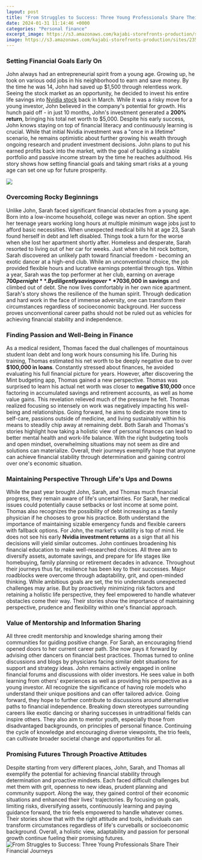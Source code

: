 ```yaml
---
layout: post
title: "From Struggles to Success: Three Young Professionals Share Their Financial Journeys"
date: 2024-01-31 11:14:46 +0000
categories: "Personal finance"
excerpt_image: https://s3.amazonaws.com/kajabi-storefronts-production/sites/23583/images/2r3LYaneTYyaMUUYPRzA_Screen_Shot_2019-01-30_at_7.23.54_PM.png
image: https://s3.amazonaws.com/kajabi-storefronts-production/sites/23583/images/2r3LYaneTYyaMUUYPRzA_Screen_Shot_2019-01-30_at_7.23.54_PM.png
---
```


### Setting Financial Goals Early On
John always had an entrepreneurial spirit from a young age. Growing up, he took on various odd jobs in his neighborhood to earn and save money. By the time he was 14, John had saved up $1,500 through relentless work. Seeing the stock market as an opportunity, he decided to invest his entire life savings into [Nvidia stock](https://fistore.mysenprints.com/collection/agostino) back in March. While it was a risky move for a young investor, John believed in the company's potential for growth. His hunch paid off - in just 10 months, John's investment generated a **200% return**, bringing his total net worth to $5,000. 
Despite his early success, John knows staying on top of financial literacy and continuously learning is crucial. While that initial Nvidia investment was a "once in a lifetime" scenario, he remains optimistic about further growing his wealth through ongoing research and prudent investment decisions. John plans to put his earned profits back into the market, with the goal of building a sizable portfolio and passive income stream by the time he reaches adulthood. His story shows how setting financial goals and taking smart risks at a young age can set one up for future prosperity.

![](https://scispeak.com/wp-content/uploads/2017/08/black-professionals.jpg)
### Overcoming Rocky Beginnings 
Unlike John, Sarah faced significant financial obstacles from a young age. Born into a low-income household, college was never an option. She spent her teenage years working long hours at multiple minimum wage jobs just to afford basic necessities. When unexpected medical bills hit at age 23, Sarah found herself in debt and left disabled. Things took a turn for the worse when she lost her apartment shortly after. Homeless and desperate, Sarah resorted to living out of her car for weeks. 
Just when she hit rock bottom, Sarah discovered an unlikely path toward financial freedom - becoming an exotic dancer at a high-end club. While an unconventional choice, the job provided flexible hours and lucrative earnings potential through tips. Within a year, Sarah was the top performer at her club, earning on average **$700 per night**. By diligently saving over **70% of her income**, Sarah amassed **$36,000 in savings** and climbed out of debt. She now lives comfortably in her own nice apartment. 
Sarah's story shows the resilience of the human spirit. Through dedication and hard work in the face of immense adversity, one can transform their circumstances regardless of socioeconomic background. Her success proves unconventional career paths should not be ruled out as vehicles for achieving financial stability and independence.
### Finding Passion and Well-Being in Finance 
As a medical resident, Thomas faced the dual challenges of mountainous student loan debt and long work hours consuming his life. During his training, Thomas estimated his net worth to be deeply negative due to over **$100,000 in loans**. Constantly stressed about finances, he avoided evaluating his full financial picture for years. However, after discovering the Mint budgeting app, Thomas gained a new perspective.
Thomas was surprised to learn his actual net worth was closer to **negative $10,000** once factoring in accumulated savings and retirement accounts, as well as home value gains. This revelation relieved much of the pressure he felt. Thomas realized focusing so intensely on work was negatively impacting his well-being and relationships. Going forward, he aims to dedicate more time to self-care, passions outside of medicine, and living sustainably within his means to steadily chip away at remaining debt.
Both Sarah and Thomas's stories highlight how taking a holistic view of personal finances can lead to better mental health and work-life balance. With the right budgeting tools and open mindset, overwhelming situations may not seem as dire and solutions can materialize. Overall, their journeys exemplify hope that anyone can achieve financial stability through determination and gaining control over one's economic situation.
### Maintaining Perspective Through Life's Ups and Downs
While the past year brought John, Sarah, and Thomas much financial progress, they remain aware of life's uncertainties. For Sarah, her medical issues could potentially cause setbacks or lost income at some point. Thomas also recognizes the possibility of debt increasing as a family physician if he chooses to grow his practice. Both understand the importance of maintaining sizable emergency funds and flexible careers with fallback options. 
For John, the market's volatility is top of mind. He does not see his early **Nvidia investment returns** as a sign that all his decisions will yield similar outcomes. John continues broadening his financial education to make well-researched choices. All three aim to diversify assets, automate savings, and prepare for life stages like homebuying, family planning or retirement decades in advance.
Throughout their journeys thus far, resilience has been key to their successes. Major roadblocks were overcome through adaptability, grit, and open-minded thinking. While ambitious goals are set, the trio understands unexpected challenges may arise. But by proactively minimizing risk factors and retaining a holistic life perspective, they feel empowered to handle whatever obstacles come their way. Their stories show the importance of maintaining perspective, prudence and flexibility within one's financial approach.
### Value of Mentorship and Information Sharing
All three credit mentorship and knowledge sharing among their communities for guiding positive change. For Sarah, an encouraging friend opened doors to her current career path. She now pays it forward by advising other dancers on financial best practices. Thomas turned to online discussions and blogs by physicians facing similar debt situations for support and strategy ideas. 
John remains actively engaged in online financial forums and discussions with older investors. He sees value in both learning from others' experiences as well as providing his perspective as a young investor. All recognize the significance of having role models who understand their unique positions and can offer tailored advice.
Going forward, they hope to further contribute to discussions around alternative paths to financial independence. Breaking down stereotypes surrounding careers like exotic dancing or sharing successes in untraditional fields can inspire others. They also aim to mentor youth, especially those from disadvantaged backgrounds, on principles of personal finance. Continuing the cycle of knowledge and encouraging diverse viewpoints, the trio feels, can cultivate broader societal change and opportunities for all.
### Promising Futures Through Proactive Attitudes
Despite starting from very different places, John, Sarah, and Thomas all exemplify the potential for achieving financial stability through determination and proactive mindsets. Each faced difficult challenges but met them with grit, openness to new ideas, prudent planning and community support. Along the way, they gained control of their economic situations and enhanced their lives' trajectories. 
By focusing on goals, limiting risks, diversifying assets, continuously learning and paying guidance forward, the trio feels empowered to handle whatever comes. Their stories show that with the right attitude and tools, individuals can transform circumstances regardless of life's curveballs or socioeconomic background. Overall, a holistic view, adaptability and passion for personal growth continue fueling their promising futures.
![From Struggles to Success: Three Young Professionals Share Their Financial Journeys](https://s3.amazonaws.com/kajabi-storefronts-production/sites/23583/images/2r3LYaneTYyaMUUYPRzA_Screen_Shot_2019-01-30_at_7.23.54_PM.png)